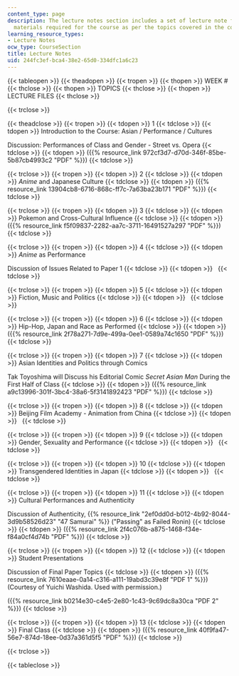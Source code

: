 ```yaml
---
content_type: page
description: The lecture notes section includes a set of lecture note files and other
  materials required for the course as per the topics covered in the course.
learning_resource_types:
- Lecture Notes
ocw_type: CourseSection
title: Lecture Notes
uid: 244fc3ef-bca4-38e2-65d0-334dfc1a6c23
---
```


{{< tableopen >}}
{{< theadopen >}}
{{< tropen >}}
{{< thopen >}}
WEEK #
{{< thclose >}}
{{< thopen >}}
TOPICS
{{< thclose >}}
{{< thopen >}}
LECTURE FILES
{{< thclose >}}

{{< trclose >}}

{{< theadclose >}}
{{< tropen >}}
{{< tdopen >}}
1
{{< tdclose >}}
{{< tdopen >}}
Introduction to the Course: Asian / Performance / Cultures  
  
Discussion: Performances of Class and Gender - Street vs. Opera
{{< tdclose >}}
{{< tdopen >}}
({{% resource_link 972cf3d7-d70d-346f-85be-5b87cb4993c2 "PDF" %}})
{{< tdclose >}}

{{< trclose >}}
{{< tropen >}}
{{< tdopen >}}
2
{{< tdclose >}}
{{< tdopen >}}
_Anime_ and Japanese Culture
{{< tdclose >}}
{{< tdopen >}}
({{% resource_link 13904cb8-6716-868c-ff7c-7a63ba23b171 "PDF" %}})
{{< tdclose >}}

{{< trclose >}}
{{< tropen >}}
{{< tdopen >}}
3
{{< tdclose >}}
{{< tdopen >}}
Pokemon and Cross-Cultural Influence
{{< tdclose >}}
{{< tdopen >}}
({{% resource_link f5f09837-2282-aa7c-3711-16491527a297 "PDF" %}})
{{< tdclose >}}

{{< trclose >}}
{{< tropen >}}
{{< tdopen >}}
4
{{< tdclose >}}
{{< tdopen >}}
_Anime_ as Performance  
  
Discussion of Issues Related to Paper 1
{{< tdclose >}}
{{< tdopen >}}
 
{{< tdclose >}}

{{< trclose >}}
{{< tropen >}}
{{< tdopen >}}
5
{{< tdclose >}}
{{< tdopen >}}
Fiction, Music and Politics
{{< tdclose >}}
{{< tdopen >}}
 
{{< tdclose >}}

{{< trclose >}}
{{< tropen >}}
{{< tdopen >}}
6
{{< tdclose >}}
{{< tdopen >}}
Hip-Hop, Japan and Race as Performed
{{< tdclose >}}
{{< tdopen >}}
({{% resource_link 2f78a271-7d9e-499a-0ee1-0589a74c1650 "PDF" %}})
{{< tdclose >}}

{{< trclose >}}
{{< tropen >}}
{{< tdopen >}}
7
{{< tdclose >}}
{{< tdopen >}}
Asian Identities and Politics through Comics  
  
Tak Toyoshima will Discuss his Editorial Comic _Secret Asian Man_ During the First Half of Class
{{< tdclose >}}
{{< tdopen >}}
({{% resource_link a9c13996-301f-3bc4-38a6-5f3141892423 "PDF" %}})
{{< tdclose >}}

{{< trclose >}}
{{< tropen >}}
{{< tdopen >}}
8
{{< tdclose >}}
{{< tdopen >}}
Beijing Film Academy - Animation from China
{{< tdclose >}}
{{< tdopen >}}
 
{{< tdclose >}}

{{< trclose >}}
{{< tropen >}}
{{< tdopen >}}
9
{{< tdclose >}}
{{< tdopen >}}
Gender, Sexuality and Performance
{{< tdclose >}}
{{< tdopen >}}
 
{{< tdclose >}}

{{< trclose >}}
{{< tropen >}}
{{< tdopen >}}
10
{{< tdclose >}}
{{< tdopen >}}
Transgendered Identities in Japan
{{< tdclose >}}
{{< tdopen >}}
 
{{< tdclose >}}

{{< trclose >}}
{{< tropen >}}
{{< tdopen >}}
11
{{< tdclose >}}
{{< tdopen >}}
Cultural Performances and Authenticity  
  
Discussion of Authenticity, {{% resource_link "2ef0dd0d-b012-4b92-8044-3d9b58526d23" "47 Samurai" %}} ("Passing" as Failed Ronin)
{{< tdclose >}}
{{< tdopen >}}
({{% resource_link 2f4c076b-a875-1468-f34e-f84a0cf4d74b "PDF" %}})
{{< tdclose >}}

{{< trclose >}}
{{< tropen >}}
{{< tdopen >}}
12
{{< tdclose >}}
{{< tdopen >}}
Student Presentations  
  
Discussion of Final Paper Topics
{{< tdclose >}}
{{< tdopen >}}
({{% resource_link 7610eaae-0a14-c316-a111-19abd3c39e8f "PDF 1" %}}) (Courtesy of Yuichi Washida. Used with permission.)  
  
({{% resource_link b0214e30-c4e5-2e80-1c43-9c69dc8a30ca "PDF 2" %}})
{{< tdclose >}}

{{< trclose >}}
{{< tropen >}}
{{< tdopen >}}
13
{{< tdclose >}}
{{< tdopen >}}
Final Class
{{< tdclose >}}
{{< tdopen >}}
({{% resource_link 40f9fa47-56e7-874d-18ee-0d37a361d5f5 "PDF" %}})
{{< tdclose >}}

{{< trclose >}}

{{< tableclose >}}